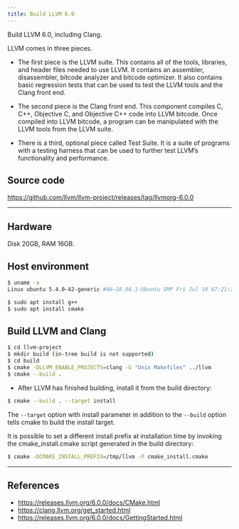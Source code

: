 ```yaml
---
title: Build LLVM 6.0
---
```


Build LLVM 6.0, including Clang.

<!--more-->

LLVM comes in three pieces. 

* The first piece is the LLVM suite. This contains all of the tools, libraries, and header files needed to use LLVM. It contains an assembler, disassembler, bitcode analyzer and bitcode optimizer. It also contains basic regression tests that can be used to test the LLVM tools and the Clang front end.

* The second piece is the Clang front end. This component compiles C, C++, Objective C, and Objective C++ code into LLVM bitcode. Once compiled into LLVM bitcode, a program can be manipulated with the LLVM tools from the LLVM suite.

* There is a third, optional piece called Test Suite. It is a suite of programs with a testing harness that can be used to further test LLVM’s functionality and performance.



## Source code

https://github.com/llvm/llvm-project/releases/tag/llvmorg-6.0.0

---

## Hardware

Disk 20GB, RAM 16GB.

## Host environment

```bash
$ uname -a
Linux ubuntu 5.4.0-42-generic #46~18.04.1-Ubuntu SMP Fri Jul 10 07:21:24 UTC 2020 x86_64 x86_64 x86_64 GNU/Linux
```

```bash
$ sudo apt install g++
$ sudo apt install cmake
```

## Build LLVM and Clang

```bash
$ cd llvm-project
$ mkdir build (in-tree build is not supported)
$ cd build
$ cmake -DLLVM_ENABLE_PROJECTS=clang -G "Unix Makefiles" ../llvm
$ cmake --build .
```

* After LLVM has finished building, install it from the build directory:

```bash
$ cmake --build . --target install
```

The `--target` option with install parameter in addition to the `--build` option tells cmake to build the install target.

It is possible to set a different install prefix at installation time by invoking the cmake_install.cmake script generated in the build directory:

```bash
$ cmake -DCMAKE_INSTALL_PREFIX=/tmp/llvm -P cmake_install.cmake
```

---

## References

* https://releases.llvm.org/6.0.0/docs/CMake.html
* https://clang.llvm.org/get_started.html
* https://releases.llvm.org/6.0.0/docs/GettingStarted.html